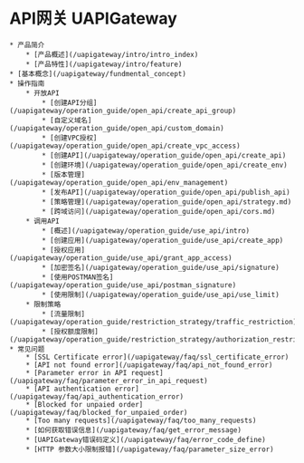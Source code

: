 # API网关 UAPIGateway
   
   
    * 产品简介
        * [产品概述](/uapigateway/intro/intro_index)
        * [产品特性](/uapigateway/intro/feature)
    * [基本概念](/uapigateway/fundmental_concept)
    * 操作指南
        * 开放API
            * [创建API分组](/uapigateway/operation_guide/open_api/create_api_group)
            * [自定义域名](/uapigateway/operation_guide/open_api/custom_domain)
            * [创建VPC授权](/uapigateway/operation_guide/open_api/create_vpc_access)
            * [创建API](/uapigateway/operation_guide/open_api/create_api)
            * [创建环境](/uapigateway/operation_guide/open_api/create_env)
            * [版本管理](/uapigateway/operation_guide/open_api/env_management)
            * [发布API](/uapigateway/operation_guide/open_api/publish_api)
            * [策略管理](/uapigateway/operation_guide/open_api/strategy.md)
            * [跨域访问](/uapigateway/operation_guide/open_api/cors.md)
        * 调用API
            * [概述](/uapigateway/operation_guide/use_api/intro)
            * [创建应用](/uapigateway/operation_guide/use_api/create_app)
            * [授权应用](/uapigateway/operation_guide/use_api/grant_app_access)
            * [加密签名](/uapigateway/operation_guide/use_api/signature)
            * [使用POSTMAN签名](/uapigateway/operation_guide/use_api/postman_signature)
            * [使用限制](/uapigateway/operation_guide/use_api/use_limit)
        * 限制策略
            * [流量限制](/uapigateway/operation_guide/restriction_strategy/traffic_restriction)
            * [授权额度限制](/uapigateway/operation_guide/restriction_strategy/authorization_restriction)
    * 常见问题
        * [SSL Certificate error](/uapigateway/faq/ssl_certificate_error)
        * [API not found error](/uapigateway/faq/api_not_found_error)
        * [Parameter error in API request](/uapigateway/faq/parameter_error_in_api_request)
        * [API authentication error](/uapigateway/faq/api_authentication_error)
        * [Blocked for unpaied order](/uapigateway/faq/blocked_for_unpaied_order)
        * [Too many requests](/uapigateway/faq/too_many_requests)
        * [如何获取错误信息](/uapigateway/faq/get_error_message)
        * [UAPIGateway错误码定义](/uapigateway/faq/error_code_define)
        * [HTTP 参数大小限制报错](/uapigateway/faq/parameter_size_error)
    
    









    
   
   
    
        
